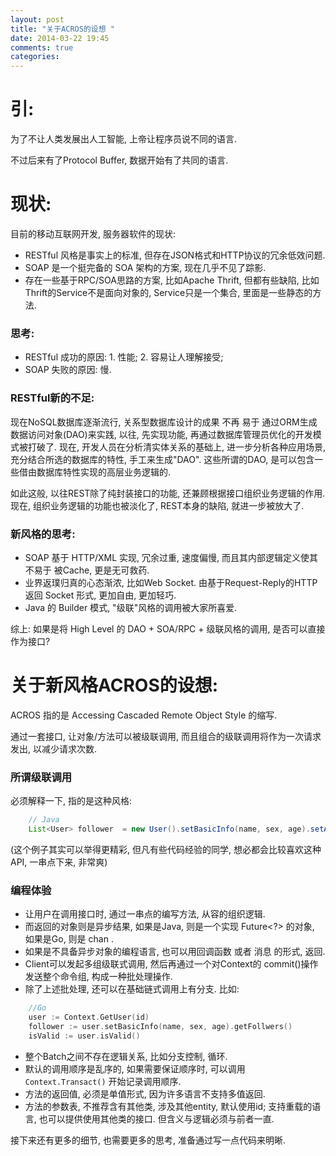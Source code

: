 ```yaml
---
layout: post
title: "关于ACROS的设想 "
date: 2014-03-22 19:45
comments: true
categories: 
---
```


# 引:

为了不让人类发展出人工智能, 上帝让程序员说不同的语言.

不过后来有了Protocol Buffer, 数据开始有了共同的语言.

# 现状:

目前的移动互联网开发, 服务器软件的现状:

- RESTful 风格是事实上的标准, 但存在JSON格式和HTTP协议的冗余低效问题.
- SOAP 是一个挺完备的 SOA 架构的方案, 现在几乎不见了踪影.
- 存在一些基于RPC/SOA思路的方案, 比如Apache Thrift, 但都有些缺陷, 比如Thrift的Service不是面向对象的, Service只是一个集合, 里面是一些静态的方法.

### 思考:

- RESTful 成功的原因: 1. 性能; 2. 容易让人理解接受;
- SOAP 失败的原因: 慢.

### RESTful新的不足:

现在NoSQL数据库逐渐流行, 关系型数据库设计的成果 不再 易于 通过ORM生成数据访问对象(DAO)来实践, 以往, 先实现功能, 再通过数据库管理员优化的开发模式被打破了. 现在, 开发人员在分析清实体关系的基础上, 进一步分析各种应用场景, 充分结合所选的数据库的特性, 手工来生成"DAO". 这些所谓的DAO, 是可以包含一些借由数据库特性实现的高层业务逻辑的. 

如此这般, 以往REST除了纯封装接口的功能, 还兼顾根据接口组织业务逻辑的作用. 现在, 组织业务逻辑的功能也被淡化了, REST本身的缺陷, 就进一步被放大了.

### 新风格的思考:

- SOAP 基于 HTTP/XML 实现, 冗余过重, 速度偏慢, 而且其内部逻辑定义使其不易于 被Cache, 更是无可救药.
- 业界返璞归真的心态渐浓, 比如Web Socket. 由基于Request-Reply的HTTP 返回 Socket 形式, 更加自由, 更加轻巧.
- Java 的 Builder 模式, "级联"风格的调用被大家所喜爱.

综上: 如果是将 High Level 的 DAO + SOA/RPC + 级联风格的调用, 是否可以直接作为接口?

# 关于新风格ACROS的设想:

ACROS 指的是 Accessing Cascaded Remote Object Style 的缩写. 

通过一套接口, 让对象/方法可以被级联调用, 而且组合的级联调用将作为一次请求发出, 以减少请求次数.

### 所谓级联调用

必须解释一下, 指的是这种风格:

``` java
	// Java
	List<User> follower  = new User().setBasicInfo(name, sex, age).setAvatar(image).getFollowers();
```

(这个例子其实可以举得更精彩, 但凡有些代码经验的同学, 想必都会比较喜欢这种API, 一串点下来, 非常爽)

### 编程体验

- 让用户在调用接口时, 通过一串点的编写方法, 从容的组织逻辑.
- 而返回的对象则是异步结果, 如果是Java, 则是一个实现 Future<?> 的对象, 如果是Go, 则是 chan .
- 如果是不具备异步对象的编程语言, 也可以用回调函数 或者 消息 的形式, 返回.
- Client可以发起多组级联式调用, 然后再通过一个对Context的 commit()操作发送整个命令组, 构成一种批处理操作.
- 除了上述批处理, 还可以在基础链式调用上有分支. 比如:

``` go
	//Go
	user := Context.GetUser(id)
	follower := user.setBasicInfo(name, sex, age).getFollwers()
	isValid := user.isValid()
```
- 整个Batch之间不存在逻辑关系, 比如分支控制, 循环.
- 默认的调用顺序是乱序的, 如果需要保证顺序时, 可以调用 `Context.Transact()` 开始记录调用顺序.
- 方法的返回值, 必须是单值形式, 因为许多语言不支持多值返回.
- 方法的参数表, 不推荐含有其他类, 涉及其他entity, 默认使用id; 支持重载的语言, 也可以提供使用其他类的接口. 但含义与逻辑必须与前者一直.

接下来还有更多的细节, 也需要更多的思考, 准备通过写一点代码来明晰.

